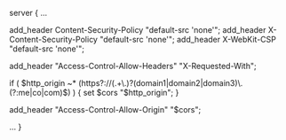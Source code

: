 server {
  ...
  
  add_header Content-Security-Policy "default-src 'none'";
  add_header X-Content-Security-Policy "default-src 'none'";
  add_header X-WebKit-CSP "default-src 'none'";

  add_header "Access-Control-Allow-Headers" "X-Requested-With";
  
  if ( $http_origin ~* (https?://(.+\.)?(domain1|domain2|domain3)\.(?:me|co|com)$) ) {
    set $cors "$http_origin";
  }
  
  add_header "Access-Control-Allow-Origin" "$cors";
  
  ...
}

###
###

